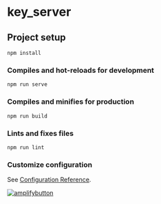# key_server

## Project setup
```
npm install
```

### Compiles and hot-reloads for development
```
npm run serve
```

### Compiles and minifies for production
```
npm run build
```

### Lints and fixes files
```
npm run lint
```

### Customize configuration
See [Configuration Reference](https://cli.vuejs.org/config/).

[![amplifybutton](https://oneclick.amplifyapp.com/button.svg)](https://console.aws.amazon.com/amplify/home#/deploy?repo=https://github.com/username/repository)
